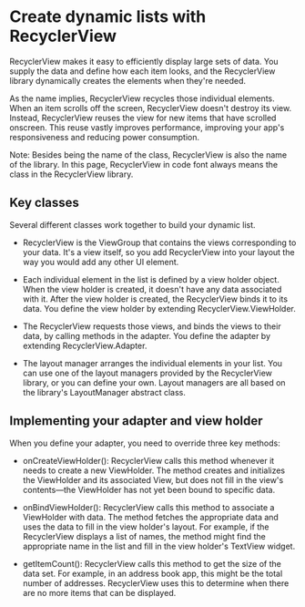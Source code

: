 # Create dynamic lists with RecyclerView   

RecyclerView makes it easy to efficiently display large sets of data. You supply the data and define how each item looks, and the RecyclerView library dynamically creates the elements when they're needed.

As the name implies, RecyclerView recycles those individual elements. When an item scrolls off the screen, RecyclerView doesn't destroy its view. Instead, RecyclerView reuses the view for new items that have scrolled onscreen. This reuse vastly improves performance, improving your app's responsiveness and reducing power consumption.

Note: Besides being the name of the class, RecyclerView is also the name of the library. In this page, RecyclerView in code font always means the class in the RecyclerView library.

## Key classes

Several different classes work together to build your dynamic list.

- RecyclerView is the ViewGroup that contains the views corresponding to your data. It's a view itself, so you add RecyclerView into your layout the way you would add any other UI element.

- Each individual element in the list is defined by a view holder object. When the view holder is created, it doesn't have any data associated with it. After the view holder is created, the RecyclerView binds it to its data. You define the view holder by extending RecyclerView.ViewHolder.

- The RecyclerView requests those views, and binds the views to their data, by calling methods in the adapter. You define the adapter by extending RecyclerView.Adapter.

- The layout manager arranges the individual elements in your list. You can use one of the layout managers provided by the RecyclerView library, or you can define your own. Layout managers are all based on the library's LayoutManager abstract class.

## Implementing your adapter and view holder

When you define your adapter, you need to override three key methods:

- onCreateViewHolder(): RecyclerView calls this method whenever it needs to create a new ViewHolder. The method creates and initializes the ViewHolder and its associated View, but does not fill in the view's contents—the ViewHolder has not yet been bound to specific data.

- onBindViewHolder(): RecyclerView calls this method to associate a ViewHolder with data. The method fetches the appropriate data and uses the data to fill in the view holder's layout. For example, if the RecyclerView displays a list of names, the method might find the appropriate name in the list and fill in the view holder's TextView widget.

- getItemCount(): RecyclerView calls this method to get the size of the data set. For example, in an address book app, this might be the total number of addresses. RecyclerView uses this to determine when there are no more items that can be displayed.